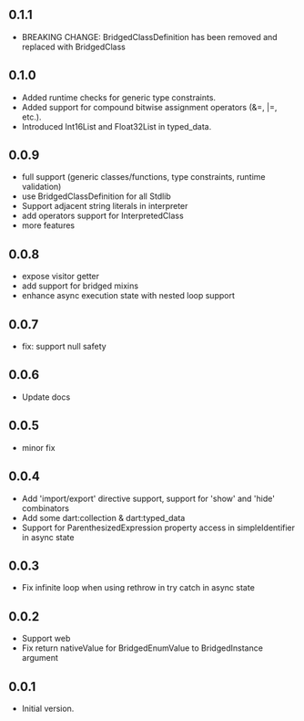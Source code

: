 ## 0.1.1
- BREAKING CHANGE: BridgedClassDefinition has been removed and replaced with BridgedClass

## 0.1.0
- Added runtime checks for generic type constraints.
- Added support for compound bitwise assignment operators (&=, |=, etc.).
- Introduced Int16List and Float32List in typed_data.

## 0.0.9
- full support (generic classes/functions, type constraints, runtime validation)
- use BridgedClassDefinition for all Stdlib
- Support adjacent string literals in interpreter
- add operators support for InterpretedClass
- more features

## 0.0.8
- expose visitor getter
- add support for bridged mixins
- enhance async execution state with nested loop support 

## 0.0.7
- fix: support null safety

## 0.0.6
- Update docs

## 0.0.5
- minor fix

## 0.0.4
- Add 'import/export' directive support, support for 'show' and 'hide' combinators 
- Add some dart:collection & dart:typed_data
- Support for ParenthesizedExpression property access in simpleIdentifier in async state

## 0.0.3
- Fix infinite loop when using rethrow in try catch in async state

## 0.0.2
- Support web
- Fix return nativeValue for BridgedEnumValue to BridgedInstance argument

## 0.0.1

- Initial version.
